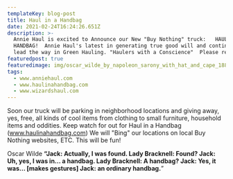 ```yaml
---
templateKey: blog-post
title: Haul in a Handbag
date: 2021-02-24T16:24:26.651Z
description: >-
  Annie Haul is excited to Announce our New "Buy Nothing" truck:   HAUL IN A
  HANDBAG!  Annie Haul's latest in generating true good will and continuing to
  lead the way in Green Hauling. "Haulers with a Conscience"  Please read on!
featuredpost: true
featuredimage: img/oscar_wilde_by_napoleon_sarony_with_hat_and_cape_1882_wikicommonsjpg.jpg
tags:
  - www.anniehaul.com
  - www.haulinahandbag.com
  - www.wizardshaul.com
---
```

 Soon our truck will be parking in neighborhood locations and giving away, yes, free, all kinds of cool items from clothing to small furniture, household items and oddities. Keep watch for out for Haul in a Handbag (www.haulinahandbag.com) We will "Bing" our locations on local Buy Nothing websites, ETC.  This will be fun!

 Oscar Wilde
**“Jack: Actually, I was found.
Lady Bracknell: Found?
Jack: Uh, yes, I was in... a handbag.
Lady Bracknell: A handbag?
Jack: Yes, it was...
\[makes gestures] Jack: an ordinary handbag.**”
